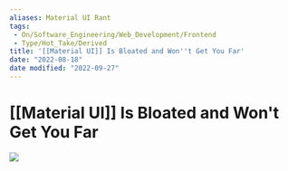 ```yaml
---
aliases: Material UI Rant
tags:
 - On/Software_Engineering/Web_Development/Frontend
 - Type/Hot_Take/Derived
title: '[[Material UI]] Is Bloated and Won''t Get You Far'
date: "2022-08-18"
date modified: "2022-09-27"
---
```


# [[Material UI]] Is Bloated and Won't Get You Far
![](https://pbs.twimg.com/media/FaZOXOYVUAEmQxd?format=png&name=4096x4096)
